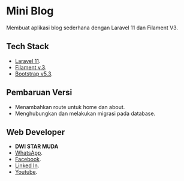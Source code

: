 # Mini Blog

Membuat aplikasi blog sederhana dengan Laravel 11 dan Filament V3.

## Tech Stack

-   [Laravel 11](https://laravel.com/).
-   [Filament v.3](https://filamentphp.com/).
-   [Bootstrap v5.3](https://getbootstrap.com/).

## Pembaruan Versi

-   Menambahkan route untuk home dan about.
-   Menghubungkan dan melakukan migrasi pada database.

## Web Developer

-   **DWI STAR MUDA**
-   [WhatsApp](https://api.whatsapp.com/send/?phone=6281264643110&text=Halo+Dwi+Star,+saya+baru+saja+mengunjungi+Repository+GitHub+Anda.&type=phone_number&app_absent=0).
-   [Facebook](https://facebook.com/dwistar007).
-   [Linked In](https://www.linkedin.com/in/dwi-star-muda-6b3b05259).
-   [Youtube](https://www.youtube.com/@dwistarmuda).
